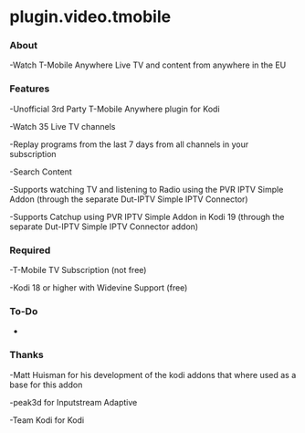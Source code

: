 # plugin.video.tmobile

### About

-Watch T-Mobile Anywhere Live TV and content from anywhere in the EU

### Features

-Unofficial 3rd Party T-Mobile Anywhere plugin for Kodi

-Watch 35 Live TV channels

-Replay programs from the last 7 days from all channels in your subscription

-Search Content

-Supports watching TV and listening to Radio using the PVR IPTV Simple Addon (through the separate Dut-IPTV Simple IPTV Connector)

-Supports Catchup using PVR IPTV Simple Addon in Kodi 19 (through the separate Dut-IPTV Simple IPTV Connector addon)

### Required

-T-Mobile TV Subscription (not free)

-Kodi 18 or higher with Widevine Support (free)

### To-Do

-

### Thanks

-Matt Huisman for his development of the kodi addons that where used as a base for this addon

-peak3d for Inputstream Adaptive

-Team Kodi for Kodi